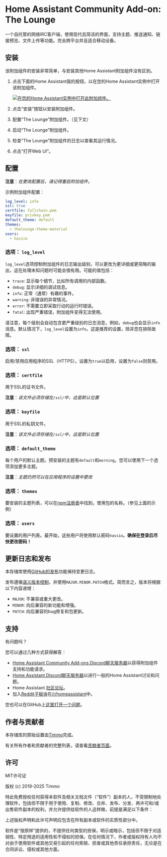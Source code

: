 # Home Assistant Community Add-on: The Lounge

一个自托管的网络IRC客户端，使用现代且简洁的界面，支持主题、推送通知、链接预览、文件上传等功能。完全跨平台并且适合移动设备。

## 安装

该附加组件的安装非常简单，与安装其他Home Assistant附加组件没有区别。

1. 点击下面的Home Assistant我的按钮，以在您的Home Assistant实例中打开该附加组件。

   [![在您的Home Assistant实例中打开此附加组件。][addon-badge]][addon]

1. 点击“安装”按钮以安装附加组件。
1. 配置“The Lounge”附加组件。（见下文）
1. 启动“The Lounge”附加组件。
1. 检查“The Lounge”附加组件的日志以查看其运行情况。
1. 点击“打开Web UI”。

## 配置

**注意**：_在更改配置后，请记得重启附加组件。_

示例附加组件配置：

```yaml
log_level: info
ssl: true
certfile: fullchain.pem
keyfile: privkey.pem
default_theme: default
themes:
  - thelounge-theme-material
users:
  - hassio
```

### 选项： `log_level`

`log_level`选项控制附加组件的日志输出级别，可以更改为更详细或更简略的输出，这在处理未知问题时可能会很有用。可能的值包括：

- `trace`: 显示每个细节，比如所有调用的内部函数。
- `debug`: 显示详细的调试信息。
- `info`: 正常（通常）有趣的事件。
- `warning`: 非错误的异常情况。
- `error`: 不需要立即采取行动的运行时错误。
- `fatal`: 出现严重错误，附加组件变得无法使用。

请注意，每个级别会自动包含更严重级别的日志消息，例如，`debug`也会显示`info`消息。默认情况下，`log_level`设置为`info`，这是推荐的设置，除非您在排除故障。

### 选项： `ssl`

启用/禁用应用程序的SSL（HTTPS）。设置为`true`以启用，设置为`false`则禁用。

### 选项： `certfile`

用于SSL的证书文件。

**注意**：_该文件必须存储在`/ssl/`中，这是默认位置_

### 选项： `keyfile`

用于SSL的私钥文件。

**注意**：_该文件必须存储在`/ssl/`中，这是默认位置_

### 选项： `default_theme`

每个用户的默认主题。预安装的主题有`default`和`morning`。您可以使用下一个选项添加更多主题。

**注意**：_主题仍然可以在应用程序的设置中更改_

### 选项： `themes`

要安装的主题列表，可以在[npm注册表][themes]中找到。使用包的名称。（参见上面的示例）

### 选项： `users`

要设置的用户列表。最开始，这些用户将使用默认密码`hassio`。**确保在登录后尽快更改密码！**

## 更新日志和发布

本存储库使用[GitHub的发布][releases]功能保持变更日志。

发布遵循[语义版本控制][semver]，并使用`MAJOR.MINOR.PATCH`格式。简而言之，版本将根据以下内容递增：

- `MAJOR`: 不兼容或重大更改。
- `MINOR`: 向后兼容的新功能和增强。
- `PATCH`: 向后兼容的bug修复和包更新。

## 支持

有问题吗？

您可以通过几种方式获得解答：

- [Home Assistant Community Add-ons Discord聊天服务器][discord]以获得附加组件支持和功能请求。
- [Home Assistant Discord聊天服务器][discord-ha]以进行一般的Home Assistant讨论和问题。
- Home Assistant [社区论坛][forum]。
- 加入[Reddit子板块][reddit]在[/r/homeassistant][reddit]中。

您也可以在GitHub上[这里打开一个问题][issue]。

## 作者与贡献者

本存储库的原始设置由[Timmo][timmo]完成。

有关所有作者和贡献者的完整列表，请查看[贡献者页面][contributors]。

## 许可

MIT许可证

版权 (c) 2019-2025 Timmo

特此免费授权任何获得本软件及相关文档文件（“软件”）副本的人，不受限制地处理软件，包括但不限于用于使用、复制、修改、合并、发布、分发、再许可和/或出售软件副本的权利，并允许提供给软件的人这样做，前提是满足以下条件：

上述版权声明和此许可声明应包含在所有副本或软件的实质性部分中。

软件是“按原样”提供的，不提供任何类型的担保，明示或暗示，包括但不限于对适销性、特定用途的适用性和不侵权的担保。在任何情况下，作者或版权持有人均不对由于使用软件或其他交易引起的任何索赔、损害或其他责任承担责任，无论是在合同诉讼、侵权或其他方面。

[addon-badge]: https://my.home-assistant.io/badges/supervisor_addon.svg
[addon]: https://my.home-assistant.io/redirect/supervisor_addon/?addon=a0d7b954_thelounge&repository_url=https%3A%2F%2Fgithub.com%2Fhassio-addons%2Frepository
[contributors]: https://github.com/hassio-addons/addon-thelounge/graphs/contributors
[discord-ha]: https://discord.gg/c5DvZ4e
[discord]: https://discord.me/hassioaddons
[forum]: https://community.home-assistant.io/?u=timmo001
[issue]: https://github.com/hassio-addons/addon-thelounge/issues
[reddit]: https://reddit.com/r/homeassistant
[releases]: https://github.com/hassio-addons/addon-thelounge/releases
[semver]: https://semver.org/spec/v2.0.0.html
[themes]: https://www.npmjs.com/search?q=keywords%3Athelounge-theme
[timmo]: https://github.com/timmo001